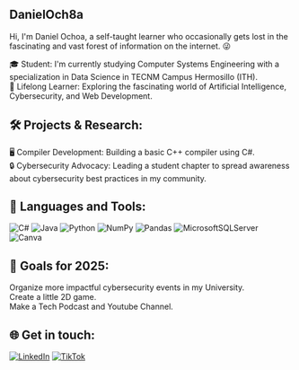 ## DanielOch8a
Hi, I'm Daniel Ochoa, a self-taught learner who occasionally gets lost in the fascinating and vast forest of information on the internet. 😜<br>

🎓 Student: I'm currently studying Computer Systems Engineering with a specialization in Data Science in TECNM Campus Hermosillo (ITH).<br>
🌱 Lifelong Learner: Exploring the fascinating world of Artificial Intelligence, Cybersecurity, and Web Development.<br>

## 🛠️ Projects & Research:
🖥️ Compiler Development: Building a basic C++ compiler using C#.<br>
🔒 Cybersecurity Advocacy: Leading a student chapter to spread awareness about cybersecurity best practices in my community.<br>

## 🧰 Languages and Tools:
![C#](https://img.shields.io/badge/c%23-%23239120.svg?style=for-the-badge&logo=csharp&logoColor=white) ![Java](https://img.shields.io/badge/java-%23ED8B00.svg?style=for-the-badge&logo=openjdk&logoColor=white) ![Python](https://img.shields.io/badge/python-3670A0?style=for-the-badge&logo=python&logoColor=ffdd54) ![NumPy](https://img.shields.io/badge/numpy-%23013243.svg?style=for-the-badge&logo=numpy&logoColor=white) ![Pandas](https://img.shields.io/badge/pandas-%23150458.svg?style=for-the-badge&logo=pandas&logoColor=white) ![MicrosoftSQLServer](https://img.shields.io/badge/Microsoft%20SQL%20Server-CC2927?style=for-the-badge&logo=microsoft%20sql%20server&logoColor=white) ![Canva](https://img.shields.io/badge/Canva-%2300C4CC.svg?style=for-the-badge&logo=Canva&logoColor=white)

## 🚀 Goals for 2025:
Organize more impactful cybersecurity events in my University.<br>
Create a little 2D game.<br>
Make a Tech Podcast and Youtube Channel.<br>

## 🌐 Get in touch:
[![LinkedIn](https://img.shields.io/badge/LinkedIn-%230077B5.svg?logo=linkedin&logoColor=white)](https://linkedin.com/in/https://www.linkedin.com/in/fdanielochoac/) [![TikTok](https://img.shields.io/badge/TikTok-%23000000.svg?logo=TikTok&logoColor=white)](https://tiktok.com/@danieloch8a) 
